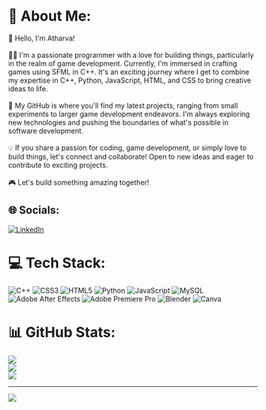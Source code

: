# 💫 About Me:
👋 Hello, I'm Atharva!<br><br>👨‍💻 I'm a passionate programmer with a love for building things, particularly in the realm of game development. Currently, I'm immersed in crafting games using SFML in C++. It's an exciting journey where I get to combine my expertise in C++, Python, JavaScript, HTML, and CSS to bring creative ideas to life.<br><br>🚀 My GitHub is where you'll find my latest projects, ranging from small experiments to larger game development endeavors. I'm always exploring new technologies and pushing the boundaries of what's possible in software development.<br><br>💡 If you share a passion for coding, game development, or simply love to build things, let's connect and collaborate! Open to new ideas and eager to contribute to exciting projects.<br><br>🎮 Let's build something amazing together!


## 🌐 Socials:
[![LinkedIn](https://img.shields.io/badge/LinkedIn-%230077B5.svg?logo=linkedin&logoColor=white)](https://linkedin.com/in/https://www.linkedin.com/in/atharva-mishra-97b56424a/) 

# 💻 Tech Stack:
![C++](https://img.shields.io/badge/c++-%2300599C.svg?style=for-the-badge&logo=c%2B%2B&logoColor=white) ![CSS3](https://img.shields.io/badge/css3-%231572B6.svg?style=for-the-badge&logo=css3&logoColor=white) ![HTML5](https://img.shields.io/badge/html5-%23E34F26.svg?style=for-the-badge&logo=html5&logoColor=white) ![Python](https://img.shields.io/badge/python-3670A0?style=for-the-badge&logo=python&logoColor=ffdd54) ![JavaScript](https://img.shields.io/badge/javascript-%23323330.svg?style=for-the-badge&logo=javascript&logoColor=%23F7DF1E) ![MySQL](https://img.shields.io/badge/mysql-%2300000f.svg?style=for-the-badge&logo=mysql&logoColor=white) ![Adobe After Effects](https://img.shields.io/badge/Adobe%20After%20Effects-9999FF.svg?style=for-the-badge&logo=Adobe%20After%20Effects&logoColor=white) ![Adobe Premiere Pro](https://img.shields.io/badge/Adobe%20Premiere%20Pro-9999FF.svg?style=for-the-badge&logo=Adobe%20Premiere%20Pro&logoColor=white) ![Blender](https://img.shields.io/badge/blender-%23F5792A.svg?style=for-the-badge&logo=blender&logoColor=white) ![Canva](https://img.shields.io/badge/Canva-%2300C4CC.svg?style=for-the-badge&logo=Canva&logoColor=white)
# 📊 GitHub Stats:
![](https://github-readme-stats.vercel.app/api?username=Mishra-Atharva&theme=dark&hide_border=false&include_all_commits=true&count_private=false)<br/> ![](https://github-readme-streak-stats.herokuapp.com/?user=Mishra-Atharva&theme=dark&hide_border=false)<br/>
![](https://github-readme-stats.vercel.app/api/top-langs/?username=Mishra-Atharva&theme=dark&hide_border=false&include_all_commits=true&count_private=false&layout=compact)

---
[![](https://visitcount.itsvg.in/api?id=Mishra-Atharva&icon=5&color=12)](https://visitcount.itsvg.in)

<!-- Proudly created with GPRM ( https://gprm.itsvg.in ) -->
